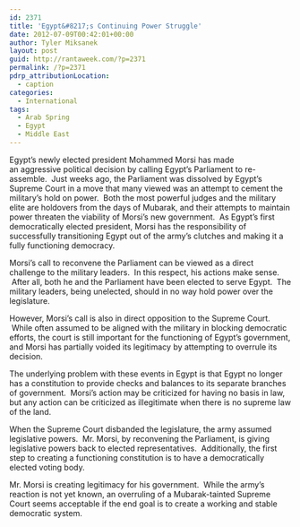 ```yaml
---
id: 2371
title: 'Egypt&#8217;s Continuing Power Struggle'
date: 2012-07-09T00:42:01+00:00
author: Tyler Miksanek
layout: post
guid: http://rantaweek.com/?p=2371
permalink: /?p=2371
pdrp_attributionLocation:
  - caption
categories:
  - International
tags:
  - Arab Spring
  - Egypt
  - Middle East
---
```

Egypt&#8217;s newly elected president Mohammed Morsi has made an aggressive political decision by calling Egypt&#8217;s Parliament to re-assemble.  Just weeks ago, the Parliament was dissolved by Egypt&#8217;s Supreme Court in a move that many viewed was an attempt to cement the military&#8217;s hold on power.  Both the most powerful judges and the military elite are holdovers from the days of Mubarak, and their attempts to maintain power threaten the viability of Morsi&#8217;s new government.  As Egypt&#8217;s first democratically elected president, Morsi has the responsibility of successfully transitioning Egypt out of the army&#8217;s clutches and making it a fully functioning democracy.

Morsi&#8217;s call to reconvene the Parliament can be viewed as a direct challenge to the military leaders.  In this respect, his actions make sense.  After all, both he and the Parliament have been elected to serve Egypt.  The military leaders, being unelected, should in no way hold power over the legislature.

However, Morsi&#8217;s call is also in direct opposition to the Supreme Court.  While often assumed to be aligned with the military in blocking democratic efforts, the court is still important for the functioning of Egypt&#8217;s government, and Morsi has partially voided its legitimacy by attempting to overrule its decision.

The underlying problem with these events in Egypt is that Egypt no longer has a constitution to provide checks and balances to its separate branches of government.  Morsi&#8217;s action may be criticized for having no basis in law, but any action can be criticized as illegitimate when there is no supreme law of the land.

When the Supreme Court disbanded the legislature, the army assumed legislative powers.  Mr. Morsi, by reconvening the Parliament, is giving legislative powers back to elected representatives.  Additionally, the first step to creating a functioning constitution is to have a democratically elected voting body.

Mr. Morsi is creating legitimacy for his government.  While the army&#8217;s reaction is not yet known, an overruling of a Mubarak-tainted Supreme Court seems acceptable if the end goal is to create a working and stable democratic system.